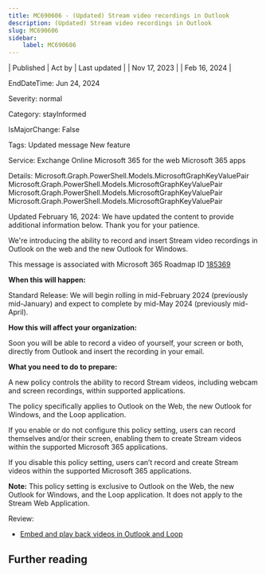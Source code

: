 ```yaml
---
title: MC690606 - (Updated) Stream video recordings in Outlook
description: (Updated) Stream video recordings in Outlook
slug: MC690606
sidebar:
    label: MC690606
---
```



| Published | Act by | Last updated |
| Nov 17, 2023 |  | Feb 16, 2024 |

EndDateTime: Jun 24, 2024

Severity: normal

Category: stayInformed

IsMajorChange: False

Tags: Updated message New feature

Service: Exchange Online Microsoft 365 for the web Microsoft 365 apps

Details: Microsoft.Graph.PowerShell.Models.MicrosoftGraphKeyValuePair Microsoft.Graph.PowerShell.Models.MicrosoftGraphKeyValuePair Microsoft.Graph.PowerShell.Models.MicrosoftGraphKeyValuePair Microsoft.Graph.PowerShell.Models.MicrosoftGraphKeyValuePair

<p style="">Updated February 16, 2024: We have updated the content to provide additional information below. Thank you for your patience.</p><p style="">We're introducing the ability to record and insert Stream video recordings in Outlook on the web and the new Outlook for Windows.&nbsp;<br></p>
<p>This message is associated with Microsoft 365 Roadmap ID <a href="https://www.microsoft.com/microsoft-365/roadmap?filters=&amp;searchterms=185369" target="_blank">185369</a></p>
<p><b>When this will happen:</b></p><p>Standard Release: We will begin rolling in mid-February 2024 (previously mid-January) and expect to complete by mid-May 2024 (previously mid-April).</p>

<p><b>How this will affect your organization:</b></p>

<p>Soon you will be able to record a video of yourself, your screen or both, directly from Outlook and insert the recording in your email.</p>
<p><b>What you need to do to prepare:</b></p>
<p>A new policy controls the ability to record Stream videos, including webcam and screen recordings, within supported applications.</p><p>The policy specifically applies to Outlook on the Web, the new Outlook for Windows, and the Loop application.</p><p>If you enable or do not configure this policy setting, users can record themselves and/or their screen, enabling them to create Stream videos within the supported Microsoft 365 applications.
</p><p>If you disable this policy setting, users can’t record and create Stream videos within the supported Microsoft 365 applications.
</p><p><b>Note:</b> This policy setting is exclusive to Outlook on the Web, the new Outlook for Windows, and the Loop application. It does not apply to the Stream Web Application.</p><p>
</p><p>Review:</p><ul><li><a href="https://learn.microsoft.com/outlook/troubleshoot/message-body/embed-playback-videos-in-outlook-and-loop" target="_blank">Embed and play back videos in Outlook and Loop</a></li></ul><p> 
</p><p> 
</p><p> 
</p>

## Further reading
